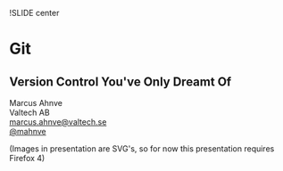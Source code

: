 !SLIDE center

Git
===

Version Control You've Only Dreamt Of
-------------------------------------

Marcus Ahnve  
Valtech AB   
<marcus.ahnve@valtech.se>  
[@mahnve](http://www.twitter.com/mahnve)  

(Images in presentation are SVG's, so for now this presentation requires Firefox 4)
